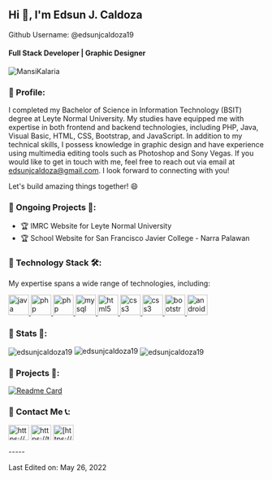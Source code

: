 ## Hi 👋, I'm Edsun J. Caldoza
Github Username: @edsunjcaldoza19
#### <b> Full Stack Developer | Graphic Designer</b>

<p align="left"> <img src="https://komarev.com/ghpvc/?username=edsunjcaldoza19&label=Profile%20views&color=0e75b6&style=flat" alt="MansiKalaria" /> </p>

 ### 📍 Profile:
 
I completed my Bachelor of Science in Information Technology (BSIT) degree at Leyte Normal University. 
My studies have equipped me with expertise in both frontend and backend technologies, including PHP, Java, Visual Basic, HTML, CSS, Bootstrap, and JavaScript.
In addition to my technical skills, I possess knowledge in graphic design and have experience using multimedia editing tools such as Photoshop and Sony Vegas.
If you would like to get in touch with me, feel free to reach out via email at edsunjcaldoza@gmail.com. I look forward to connecting with you!

Let's build amazing things together! 😄

### 📍 Ongoing Projects 🚀:
- 🏆 IMRC Website for Leyte Normal University 
- 🏆 School Website for San Francisco Javier College - Narra Palawan

### 📍 Technology Stack 🛠️:

My expertise spans a wide range of technologies, including:

<a href="https://www.java.com" target="_blank"> <img src="https://www.svgrepo.com/show/303388/java-4-logo.svg" alt="java" width="40" height="40"/> </a>
<a href="https://docs.microsoft.com/en-us/dotnet/visual-basic/" target="_blank"> <img src="https://upload.wikimedia.org/wikipedia/commons/c/cd/Visual_Studio_2017_Logo.svg" alt="php" width="40" height="40"/> </a>
<a href="https://www.php.net/manual/en/intro-whatis.php" target="_blank"> <img src="https://upload.wikimedia.org/wikipedia/commons/2/27/PHP-logo.svg" alt="php" width="40" height="40"/> </a>
<a href="https://www.mysql.com/" target="_blank"> <img src="https://www.vectorlogo.zone/logos/mysql/mysql-ar21.svg" alt="mysql" width="40" height="40"/> </a>
<a href="https://www.w3.org/html/" target="_blank"> <img src="https://upload.wikimedia.org/wikipedia/commons/6/61/HTML5_logo_and_wordmark.svg" alt="html5" width="40" height="40"/> </a>
<a href="https://www.w3schools.com/css/" target="_blank"> <img src="https://upload.wikimedia.org/wikipedia/commons/d/d5/CSS3_logo_and_wordmark.svg" alt="css3" width="40" height="40"/> </a>
<a href="https://www.javascript.com/" target="_blank"> <img src="https://upload.wikimedia.org/wikipedia/commons/b/ba/Javascript_badge.svg" alt="css3" width="40" height="40"/> </a>
<a href="https://getbootstrap.com/" target="_blank"> <img src="https://upload.wikimedia.org/wikipedia/commons/b/b2/Bootstrap_logo.svg" alt="bootstrap" width="40" height="40"/> </a> 
<a href="https://developer.android.com/studio" target="_blank"> <img src="https://upload.wikimedia.org/wikipedia/commons/e/e3/Android_Studio_Icon_%282014-2019%29.svg" alt="androidstudio" width="40" height="40"/> </a>

### 📍 Stats 🚀:

<img align="center" src="https://github-readme-stats.vercel.app/api/top-langs?username=edsunjcaldoza19&show_icons=true&locale=en&layout=compact&theme=cobalt" alt="edsunjcaldoza19" /> 

<img align="cecnter" src="https://github-readme-stats.vercel.app/api?username=edsunjcaldoza19&show_icons=true&locale=en&theme=cobalt" alt="edsunjcaldoza19" />

<img align="center" src="https://github-readme-streak-stats.herokuapp.com/?user=edsunjcaldoza19&theme=cobalt" alt="edsunjcaldoza19" />

### 📍 Projects 🚀:
[![Readme Card](https://github-readme-stats.vercel.app/api/pin/?username=edsunjcaldoza19&repo=ranking-system&theme=cobalt)](https://github.com/anuraghazra/github-readme-stats)
 

### 📍 Contact Me 📞:
<p align="left">
<a href="https://www.facebook.com/ej.caldoza19" target="blank"><img align="center" src="https://upload.wikimedia.org/wikipedia/commons/f/fb/Facebook_icon_2013.svg" alt="https://www.facebook.com/ej.caldoza19" height="30" width="40" /></a>
<a href="https://twitter.com/EdsunCaldoza" target="blank"><img align="center" src="https://upload.wikimedia.org/wikipedia/sco/9/9f/Twitter_bird_logo_2012.svg" alt="https://twitter.com/EdsunCaldoza" height="30" width="40" /></a>
 <a href="https://www.linkedin.com/in/edsun-caldoza-8560ba240/" target="blank"><img align="center" src="https://upload.wikimedia.org/wikipedia/commons/f/f8/LinkedIn_icon_circle.svg" alt="[https://twitter.com/EdsunCaldoza](https://www.linkedin.com/in/edsun-caldoza-8560ba240/)" height="30" width="40" /></a>
</p>
-----

Last Edited on: May 26, 2022


<!---
edsunjcaldoza19/edsunjcaldoza19 is a ✨ special ✨ repository because its `README.md` (this file) appears on your GitHub profile.
You can click the Preview link to take a look at your changes.
--->
